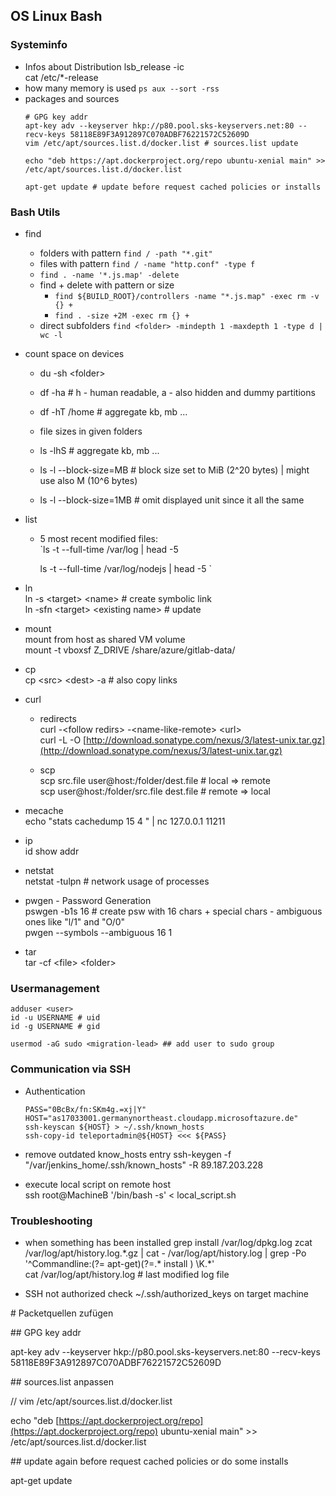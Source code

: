 ## OS Linux Bash

### Systeminfo

* Infos about Distribution
  lsb\_release -ic  
  cat /etc/\*-release
* how many memory is used
  `ps aux --sort -rss` 
* packages and sources
  ```
  # GPG key addr
  apt-key adv --keyserver hkp://p80.pool.sks-keyservers.net:80 --recv-keys 58118E89F3A912897C070ADBF76221572C52609D
  vim /etc/apt/sources.list.d/docker.list # sources.list update

  echo "deb https://apt.dockerproject.org/repo ubuntu-xenial main" >> /etc/apt/sources.list.d/docker.list

  apt-get update # update before request cached policies or installs
  ```

### Bash Utils

* find

  * folders with pattern `find / -path "*.git"`
  * files with pattern `find / -name "http.conf" -type f` 
  * `find . -name '*.js.map' -delete` 
  * find + delete with pattern or size
    * `find ${BUILD_ROOT}/controllers -name "*.js.map" -exec rm -v {} +` 
    * `find . -size +2M -exec rm {} +`  
  * direct subfolders `find <folder> -mindepth 1 -maxdepth 1 -type d | wc -l`  

* count space on devices

  * du -sh &lt;folder&gt;
  * df -ha  \# h - human readable, a - also hidden and dummy partitions
  * df -hT /home \# aggregate kb, mb ...

  * file sizes in given folders

  * ls -lhS \# aggregate kb, mb ...

  * ls -l --block-size=MB \# block size set to MiB \(2^20 bytes\) \| might use also M \(10^6 bytes\)

  * ls -l --block-size=1MB \# omit displayed unit since it all the same

* list

  * 5 most recent modified files:  
    \`ls -t --full-time /var/log \| head -5

    ls -t --full-time /var/log/nodejs \| head -5 \`

* ln  
  ln -s &lt;target&gt; &lt;name&gt; \# create symbolic link  
  ln -sfn &lt;target&gt; &lt;existing name&gt; \# update

* mount  
  mount from host as shared VM volume  
  mount -t vboxsf Z\_DRIVE /share/azure/gitlab-data/

* cp  
  cp &lt;src&gt; &lt;dest&gt; -a \# also copy links

* curl

  * redirects  
    curl -&lt;follow redirs&gt; -&lt;name-like-remote&gt; &lt;url&gt;  
    curl -L -O [http://download.sonatype.com/nexus/3/latest-unix.tar.gz](http://download.sonatype.com/nexus/3/latest-unix.tar.gz)

  * scp  
    scp src.file user@host:/folder/dest.file \# local =&gt; remote  
    scp user@host:/folder/src.file dest.file \# remote =&gt; local

* mecache  
  echo "stats cachedump 15 4 " \| nc 127.0.0.1 11211

* ip  
  id show addr

* netstat  
  netstat -tulpn \# network usage of processes

* pwgen - Password Generation  
  pswgen -b1s 16 \# create psw with 16 chars + special chars - ambiguous ones like "l/1" and "O/0"  
  pwgen --symbols --ambiguous 16 1

* tar  
  tar -cf &lt;file&gt; &lt;folder&gt;

### Usermanagement

```
adduser <user>
id -u USERNAME # uid
id -g USERNAME # gid

usermod -aG sudo <migration-lead> ## add user to sudo group
```

### Communication via SSH

* Authentication
  ```
  PASS="0BcBx/fn:SKm4g.=xj|Y"
  HOST="as17033001.germanynortheast.cloudapp.microsoftazure.de"
  ssh-keyscan ${HOST} > ~/.ssh/known_hosts
  ssh-copy-id teleportadmin@${HOST} <<< ${PASS}
  ```

* remove outdated know\_hosts entry
  ssh-keygen -f "/var/jenkins\_home/.ssh/known\_hosts" -R 89.187.203.228

* execute local script on remote host  
  ssh root@MachineB '/bin/bash -s' &lt; local\_script.sh

### Troubleshooting

* when something has been installed
  grep install /var/log/dpkg.log
  zcat /var/log/apt/history.log.\*.gz \| cat - /var/log/apt/history.log \| grep -Po '^Commandline:\(?= apt-get\)\(?=.\* install \) \K.\*'  
  cat /var/log/apt/history.log \# last modified log file

* SSH not authorized
  check ~/.ssh/authorized\_keys on target machine



\# Packetquellen zufügen

\#\# GPG key addr

apt-key adv --keyserver hkp://p80.pool.sks-keyservers.net:80 --recv-keys 58118E89F3A912897C070ADBF76221572C52609D

\#\# sources.list anpassen

// vim /etc/apt/sources.list.d/docker.list

echo "deb [https://apt.dockerproject.org/repo](https://apt.dockerproject.org/repo) ubuntu-xenial main" &gt;&gt; /etc/apt/sources.list.d/docker.list

\#\# update again before request cached policies or do some installs

apt-get update







